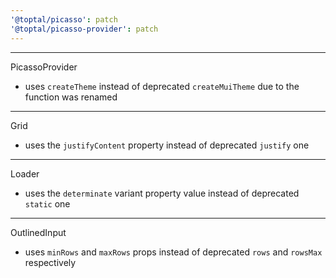 ```yaml
---
'@toptal/picasso': patch
'@toptal/picasso-provider': patch
---
```


---
PicassoProvider
  - uses `createTheme` instead of deprecated `createMuiTheme` due to the function was renamed

---
Grid
  - uses the `justifyContent` property instead of deprecated `justify` one

---
Loader
  - uses the `determinate` variant property value instead of deprecated `static` one

---
OutlinedInput
  - uses `minRows` and `maxRows` props instead of deprecated `rows` and `rowsMax` respectively
